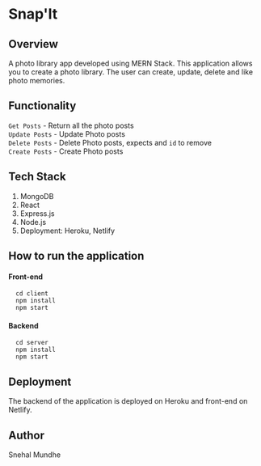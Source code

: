# Snap'It

## Overview 
A photo library app developed using MERN Stack. This application allows you to create a photo library. The user can create, update, delete and like photo memories.

## Functionality
 ` Get Posts ` - Return all the photo posts <br/>
 ` Update Posts ` - Update Photo posts  <br/>
 ` Delete Posts ` - Delete Photo posts, expects and `id` to remove <br/>
 ` Create Posts ` - Create Photo posts <br/>
 
 ## Tech Stack
 1. MongoDB
 2. React
 3. Express.js
 4. Node.js
 5. Deployment: Heroku, Netlify
 
 ## How to run the application
 ####  Front-end
``` 
  cd client
  npm install
  npm start 
```
  
  #### Backend
 ``` 
   cd server
   npm install
   npm start
 ```
 
 ## Deployment
 The backend of the application is deployed on Heroku and front-end on Netlify.
 
 
 ## Author
 Snehal Mundhe
 
 
